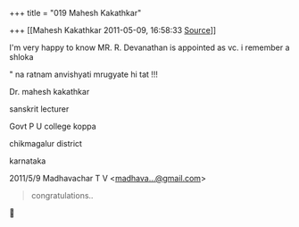 +++
title = "019 Mahesh Kakathkar"

+++
[[Mahesh Kakathkar	2011-05-09, 16:58:33 [Source](https://groups.google.com/g/bvparishat/c/7XmHey9VSSo)]]



I'm very happy to know MR. R. Devanathan is appointed as vc. i remember a shloka

" na ratnam anvishyati mrugyate hi tat !!!

  

Dr. mahesh kakathkar

sanskrit lecturer

Govt P U college koppa

chikmagalur district

karnataka  
  

2011/5/9 Madhavachar T V \<[madhava...@gmail.com]()\>  

> congratulations..



